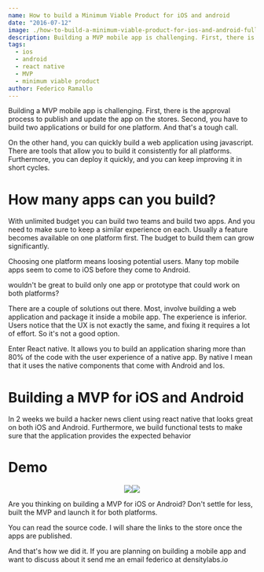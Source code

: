 ```yaml
---
name: How to build a Minimum Viable Product for iOS and android
date: "2016-07-12"
image: ./how-to-build-a-minimum-viable-product-for-ios-and-android-full.png
description: Building a MVP mobile app is challenging. First, there is the approval process to publish and update the app on the stores. Second, you have to build two applications or build for one platform. And that's a tough call.
tags:
  - ios
  - android
  - react native
  - MVP
  - minimum viable product
author: Federico Ramallo
---
```

Building a MVP mobile app is challenging. First, there is the approval process to publish and update the app on the stores.
Second, you have to build two applications or build for one platform. And that's a tough call.

On the other hand, you can quickly build a web application using javascript. There are tools that allow you to build it consistently for all platforms. Furthermore, you can deploy it quickly, and you can keep improving it in short cycles.

# How many apps can you build?

With unlimited budget you can build two teams and build two apps. And you need to make sure to keep a similar experience on each. Usually a feature becomes available on one platform first.
The budget to build them can grow significantly.

Choosing one platform means loosing potential users. Many top mobile apps seem to come to iOS before they come to Android.

wouldn't be great to build only one app or prototype that could work on both platforms?

There are a couple of solutions out there. Most, involve building a web application and package it inside a mobile app. The experience is inferior. Users notice that the UX is not exactly the same, and fixing it requires a lot of effort. So it's not a good option.

Enter React native. It allows you to build an application sharing more than 80% of the code with the user experience of a native app. By native I mean that it uses the native components that come with Android and Ios.

# Building a MVP for iOS and Android

In 2 weeks we build a hacker news client using react native that looks great on both iOS and Android.
Furthermore, we build functional tests to make sure that the application provides the expected behavior

# Demo


<style>
.inline-images {
  display: flex;
  flex-flow: row wrap;
  justify-content: center;
}
</style>

<div class="inline-images">
  <img src="/system/comfy/cms/files/files/000/000/161/original/demo-hn-android-with-search-and-comments.gif">
  <img src="/system/comfy/cms/files/files/000/000/162/original/demo-hn-ios-with-search-and-comments.gif">
</div>

Are you thinking on building a MVP for iOS or Android? Don't settle for less, built the MVP and launch it for both platforms.

You can read the source code. I will share the links to the store once the apps are published.

And that's how we did it. If you are planning on building a mobile app and want to discuss about it send me an email federico at densitylabs.io



